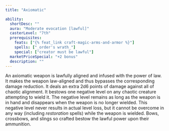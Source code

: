 ```yaml
---
title: "Axiomatic"

ability:
  shortDesc: ""
  aura: "Moderate evocation [lawful]"
  casterLevel: "7th"
  prerequisites:
    feats: ["{% feat_link craft-magic-arms-and-armor %}"]
    spells: ["_order's wrath_"]
    special: ["creator must be lawful"]
  marketPriceSpecial: "+2 bonus"
  description: ""
---
```

An axiomatic weapon is lawfully aligned and infused with the power of law. It makes the weapon law-aligned and thus bypasses the corresponding damage reduction. It deals an extra 2d6 points of damage against all of chaotic alignment. It bestows one negative level on any chaotic creature attempting to wield it. The negative level remains as long as the weapon is in hand and disappears when the weapon is no longer wielded. This negative level never results in actual level loss, but it cannot be overcome in any way (including _restoration_ spells) while the weapon is wielded. Bows, crossbows, and slings so crafted bestow the lawful power upon their ammunition.


